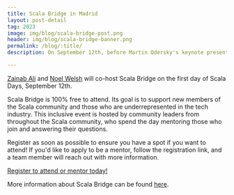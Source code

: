 ```yaml
---
title: Scala Bridge in Madrid 
layout: post-detail
tag: 2023
image: img/blog/scala-bridge-post.png
header: img/blog/scala-bridge-banner.png
permalink: /blog/:title/
description: On September 12th, before Martin Odersky's keynote presentation, join others new to Scala for a free day of learning.

---
```


[Zainab Ali](https://scaladays.org/madrid-2023/panel) and [Noel Welsh](https://scaladays.org/madrid-2023/simple-and-speedy-uis-in-scala-3) will co-host Scala Bridge on the first day of Scala Days, September 12th. 

Scala Bridge is 100% free to attend. Its goal is to support new members of the Scala community and those who are underrepresented in the tech industry. This inclusive event is hosted by community leaders from throughout the Scala community, who spend the day mentoring those who join and answering their questions. 

Register as soon as possible to ensure you have a spot if you want to attend! 
If you'd like to apply to be a mentor, follow the registration link, and a team member will reach out with more information.

<a class="btn btn-primary btn-lg fw-bold mt-4" href="https://xebiaform.typeform.com/to/ZIWcng6z">Register to attend or mentor today!</a>

More information about Scala Bridge can be found [here](https://scaladays.org/madrid-2023/scala-bridge).

